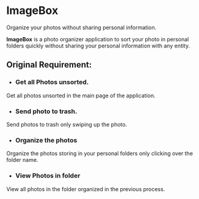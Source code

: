 # ImageBox
Organize your photos without sharing personal information.

**ImageBox** is a photo organizer application to sort your photo in personal folders quickly without sharing your personal information with any entity. 

## Original Requirement: 

* ### Get all Photos unsorted.
Get all photos unsorted in the main page of the application.
* ### Send photo to trash.
Send photos to trash only swiping up the photo.
* ### Organize the photos
Organize the photos storing in your personal folders only clicking over the folder name.
* ### View Photos in folder
View all photos in the folder organized in the previous process.
